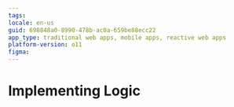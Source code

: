 ```yaml
---
tags: 
locale: en-us
guid: 698848a0-8990-478b-ac0a-659be88ecc22
app_type: traditional web apps, mobile apps, reactive web apps
platform-version: o11
figma:
---
```


# Implementing Logic
